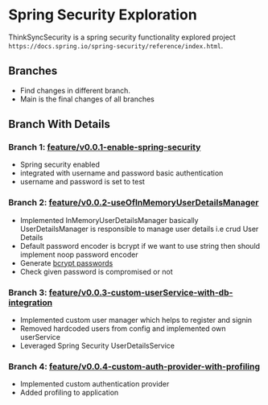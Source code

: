# Spring Security Exploration

ThinkSyncSecurity is a spring security functionality explored project `https://docs.spring.io/spring-security/reference/index.html`.

## Branches
- Find changes in different branch.
- Main is the final changes of all branches 

## Branch With Details

### Branch 1:  [feature/v0.0.1-enable-spring-security](https://github.com/AbinashBapu/ThinkSyncSecurity/tree/feature/v0.0.1-enable-spring-security)

- Spring security enabled
- integrated with username and password basic authentication
- username and password is set to test

### Branch 2:  [feature/v0.0.2-useOfInMemoryUserDetailsManager](https://github.com/AbinashBapu/ThinkSyncSecurity/tree/feature/v0.0.2-useOfInMemoryUserDetailsManager)

- Implemented InMemoryUserDetailsManager basically UserDetailsManager is responsible to manage user details i.e crud User Details
- Default password encoder is bcrypt if we want to use string then should implement noop password encoder
- Generate [bcrypt passwords](https://bcrypt-generator.com/)  
- Check given password is compromised or not

### Branch 3:  [feature/v0.0.3-custom-userService-with-db-integration](https://github.com/AbinashBapu/ThinkSyncSecurity/tree/feature/v0.0.3-custom-userService-with-db-integration)
- Implemented custom user manager which helps to register and signin
- Removed hardcoded users from config and implemented own userService
- Leveraged Spring Security UserDetailsService

### Branch 4:  [feature/v0.0.4-custom-auth-provider-with-profiling](https://github.com/AbinashBapu/ThinkSyncSecurity/tree/feature/v0.0.4-custom-auth-provider-with-profiling)
- Implemented custom authentication provider
- Added profiling to application
